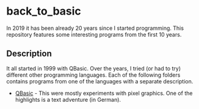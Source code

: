 # back_to_basic

In 2019 it has been already 20 years since I started programming. This repository features some interesting programs from the first 10 years.

## Description

It all started in 1999 with QBasic. Over the years, I tried (or had to try) different other programming languages. Each of the following folders contains programs from one of the languages with a separate description.

* [QBasic](QBasic) - This were mostly experiments with pixel graphics. One of the highlights is a text adventure (in German).

